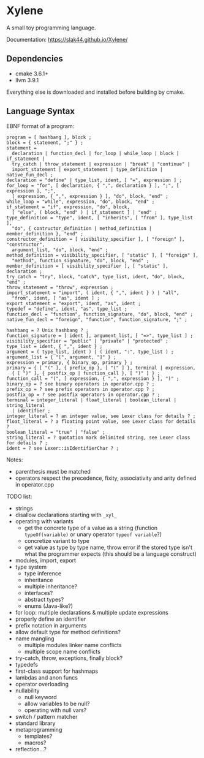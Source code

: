 # Xylene

A small toy programming language.

Documentation: https://slak44.github.io/Xylene/

## Dependencies

- cmake 3.6.1+
- llvm 3.9.1

Everything else is downloaded and installed before building by cmake.

## Language Syntax

EBNF format of a program:
```
program = [ hashbang ], block ;
block = { statement, ";" } ;
statement =
  declaration | function_decl | for_loop | while_loop | block | if_statement |
  try_catch | throw_statement | expression | "break" | "continue" |
  import_statement | export_statement | type_definition | native_fun_decl ;
declaration = "define" | type_list, ident, [ "=", expression ] ;
for_loop = "for", [ declaration, { ",", declaration } ], ";", [ expression ], ";",
  [ expression, { ",", expression } ], "do", block, "end" ;
while_loop = "while", expression, "do", block, "end" ;
if_statement = "if", expression, "do", block,
  [ "else", ( block, "end" ) | if_statement ] | "end" ;
type_definition = "type", ident, [ "inherits", [ "from" ], type_list ],
  "do", { contructor_definition | method_definition | member_definition }, "end" ;
constructor_definition = [ visibility_specifier ], [ "foreign" ], "constructor",
  argument_list, "do", block, "end" ;
method_definition = visibility_specifier, [ "static" ], [ "foreign" ],
  "method", function_signature, "do", block, "end" ;
member_definition = [ visibility_specifier ], [ "static" ], declaration ;
try_catch = "try", block, "catch", type_list, ident, "do", block, "end" ;
throw_statement = "throw", expression ;
import_statement = "import", ( ident, { ",", ident } ) | "all",
  "from", ident, [ "as", ident ] ;
export_statement = "export", ident, "as", ident ;
typedef = "define", ident, "as", type_list ;
function_decl = "function", function_signature, "do", block, "end" ;
native_fun_decl = "foreign", "function", function_signature, ";" ;

hashbang = ? Unix hashbang ? ;
function_signature = [ ident ], argument_list, [ "=>", type_list ] ;
visibility_specifier = "public" | "private" | "protected" ;
type_list = ident, { ",", ident } ;
argument = ( type_list, ident ) | ( ident, ":", type_list ) ;
argument_list = { "[", argument, "]" } ;
expression = primary, { binary_op, primary } ;
primary = { [ "(" ], { prefix_op }, [ "(" ] }, terminal | expression,
  { [ ")" ], { postfix_op | function_call }, [ ")" ] } ;
function_call = "(", [ expression, { ",", expression } ], ")" ;
binary_op = ? see binary operators in operator.cpp ? ;
prefix_op = ? see prefix operators in operator.cpp ? ;
postfix_op = ? see postfix operators in operator.cpp ? ;
terminal = integer_literal | float_literal | boolean_literal | string_literal
  | identifier ;
integer_literal = ? an integer value, see Lexer class for details ? ;
float_literal = ? a floating point value, see Lexer class for details ?
boolean_literal = "true" | "false" ;
string_literal = ? quotation mark delimited string, see Lexer class for details ? ;
ident = ? see Lexer::isIdentifierChar ? ;
```
Notes:
- parenthesis must be matched
- operators respect the precedence, fixity, associativity and arity defined in operator.cpp

TODO list:
- strings
- disallow declarations starting with `_xyl_`
- operating with variants
  - get the concrete type of a value as a string (function `typeOf(variable)` or unary operator `typeof variable`?)
  - concretize variant to type
  - get value as type by type name, throw error if the stored type isn't what the programmer expects (this should be a language construct)
- modules, import, export
- type system
  - type inference
  - inheritance
  - multiple inheritance?
  - interfaces?
  - abstract types?
  - enums (Java-like?)
- for loop: multiple declarations & multiple update expressions
- properly define an identifier
- prefix notation in arguments
- allow default type for method definitions?
- name mangling
  - multiple modules linker name conflicts
  - multiple scope name conflicts
- try-catch, throw, exceptions, finally block?
- typedefs
- first-class support for hashmaps
- lambdas and anon funcs
- operator overloading
- nullability
  - null keyword
  - allow variables to be null?
  - operating with null vars?
- switch / pattern matcher
- standard library
- metaprogramming
  - templates?
  - macros?
- reflection...?
